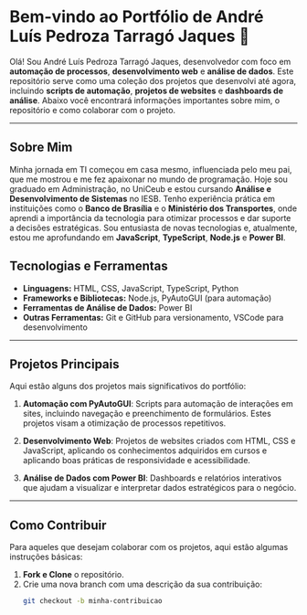 # Bem-vindo ao Portfólio de André Luís Pedroza Tarragó Jaques 👋

Olá! Sou André Luís Pedroza Tarragó Jaques, desenvolvedor com foco em **automação de processos**, **desenvolvimento web** e **análise de dados**. Este repositório serve como uma coleção dos projetos que desenvolvi até agora, incluindo **scripts de automação**, **projetos de websites** e **dashboards de análise**. Abaixo você encontrará informações importantes sobre mim, o repositório e como colaborar com o projeto.

---

## Sobre Mim

Minha jornada em TI começou em casa mesmo, influenciada pelo meu pai, que me mostrou e me fez apaixonar no mundo de programação. Hoje sou graduado em Administração, no UniCeub e estou cursando **Análise e Desenvolvimento de Sistemas** no IESB. Tenho experiência prática em instituições como o **Banco de Brasília** e o **Ministério dos Transportes**, onde aprendi a importância da tecnologia para otimizar processos e dar suporte a decisões estratégicas. Sou entusiasta de novas tecnologias e, atualmente, estou me aprofundando em **JavaScript**, **TypeScript**, **Node.js** e **Power BI**.

## Tecnologias e Ferramentas

- **Linguagens:** HTML, CSS, JavaScript, TypeScript, Python
- **Frameworks e Bibliotecas:** Node.js, PyAutoGUI (para automação)
- **Ferramentas de Análise de Dados:** Power BI
- **Outras Ferramentas:** Git e GitHub para versionamento, VSCode para desenvolvimento

---

## Projetos Principais

Aqui estão alguns dos projetos mais significativos do portfólio:

1. **Automação com PyAutoGUI**: Scripts para automação de interações em sites, incluindo navegação e preenchimento de formulários. Estes projetos visam a otimização de processos repetitivos.

2. **Desenvolvimento Web**: Projetos de websites criados com HTML, CSS e JavaScript, aplicando os conhecimentos adquiridos em cursos e aplicando boas práticas de responsividade e acessibilidade.

3. **Análise de Dados com Power BI**: Dashboards e relatórios interativos que ajudam a visualizar e interpretar dados estratégicos para o negócio.

---

## Como Contribuir

Para aqueles que desejam colaborar com os projetos, aqui estão algumas instruções básicas:

1. **Fork e Clone** o repositório.
2. Crie uma nova branch com uma descrição da sua contribuição:
   ```bash
   git checkout -b minha-contribuicao
